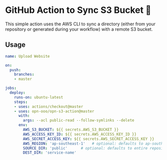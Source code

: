 # GitHub Action to Sync S3 Bucket 🔄

This simple action uses the AWS CLI to sync a directory (either from your repository or generated during your workflow) with a remote S3 bucket.


## Usage

```yaml
name: Upload Website

on:
  push:
    branches:
    - master

jobs:
  deploy:
    runs-on: ubuntu-latest
    steps:
    - uses: actions/checkout@master
    - uses: opn-ooo/opn-s3-action@master
      with:
        args: --acl public-read --follow-symlinks --delete
      env:
        AWS_S3_BUCKET: ${{ secrets.AWS_S3_BUCKET }}
        AWS_ACCESS_KEY_ID: ${{ secrets.AWS_ACCESS_KEY_ID }}
        AWS_SECRET_ACCESS_KEY: ${{ secrets.AWS_SECRET_ACCESS_KEY }}
        AWS_REGION: 'ap-southeast-1'   # optional: defaults to ap-southeast-1
        SOURCE_DIR: 'public'      # optional: defaults to entire repository
        DEST_DIR: 'service-name' 
```